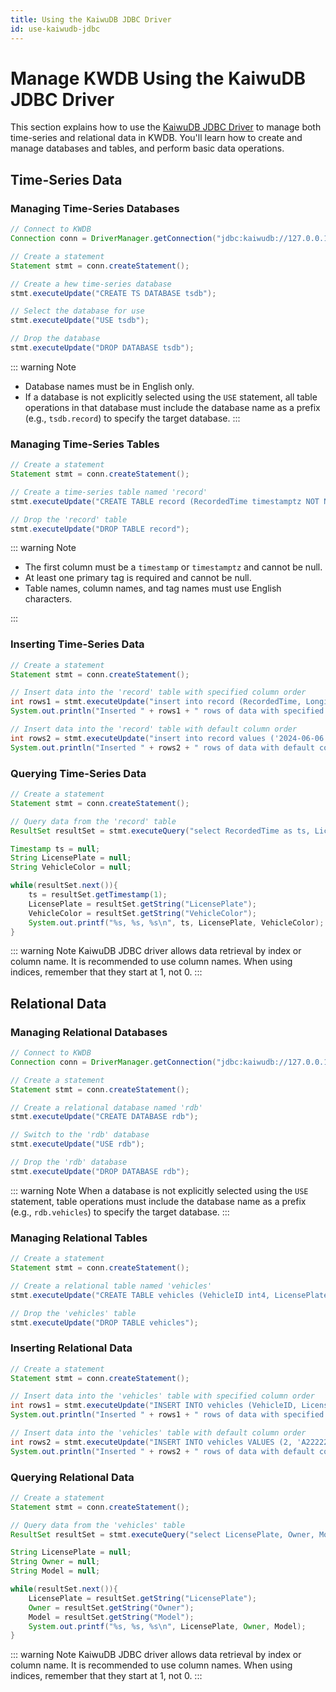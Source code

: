 ```yaml
---
title: Using the KaiwuDB JDBC Driver
id: use-kaiwudb-jdbc
---
```


# Manage KWDB Using the KaiwuDB JDBC Driver

This section explains how to use the [KaiwuDB JDBC Driver](../../development/connect-kaiwudb/java/connect-jdbc.md) to manage both time-series and relational data in KWDB. You'll learn how to create and manage databases and tables, and perform basic data operations.

## Time-Series Data

### Managing Time-Series Databases

```java
// Connect to KWDB
Connection conn = DriverManager.getConnection("jdbc:kaiwudb://127.0.0.1:26257/defaultdb?user=root&password=123");

// Create a statement
Statement stmt = conn.createStatement();

// Create a hew time-series database
stmt.executeUpdate("CREATE TS DATABASE tsdb");

// Select the database for use
stmt.executeUpdate("USE tsdb");

// Drop the database
stmt.executeUpdate("DROP DATABASE tsdb");
```

::: warning Note

- Database names must be in English only.
- If a database is not explicitly selected using the `USE` statement, all table operations in that database must include the database name as a prefix (e.g., `tsdb.record`) to specify the target database.
:::

### Managing Time-Series Tables

```java
// Create a statement
Statement stmt = conn.createStatement();

// Create a time-series table named 'record'
stmt.executeUpdate("CREATE TABLE record (RecordedTime timestamptz NOT NULL, Longitude float, Latitude float, EngineRPM int) TAGS (LicensePlate varchar(10) NOT NULL, VehicleColor varchar(10)) PRIMARY TAGS (LicensePlate)");

// Drop the 'record' table
stmt.executeUpdate("DROP TABLE record");

```

::: warning Note

- The first column must be a `timestamp` or `timestamptz` and cannot be null.
- At least one primary tag is required and cannot be null.
- Table names, column names, and tag names must use English characters.

:::

### Inserting Time-Series Data

```java
// Create a statement
Statement stmt = conn.createStatement();

// Insert data into the 'record' table with specified column order
int rows1 = stmt.executeUpdate("insert into record (RecordedTime, Longitude, Latitude, EngineRPM, LicensePlate, VehicleColor) values ('2024-06-06 10:00:00', 40.2, 116.2, 3000, 'A11111', 'black')");
System.out.println("Inserted " + rows1 + " rows of data with specified column names.");

// Insert data into the 'record' table with default column order
int rows2 = stmt.executeUpdate("insert into record values ('2024-06-06 10:00:01', 39.3, 116.1, 0, 'A22222', 'white')");
System.out.println("Inserted " + rows2 + " rows of data with default column order.");
```

### Querying Time-Series Data

```java
// Create a statement
Statement stmt = conn.createStatement();

// Query data from the 'record' table
ResultSet resultSet = stmt.executeQuery("select RecordedTime as ts, LicensePlate, VehicleColor from record");

Timestamp ts = null;
String LicensePlate = null;
String VehicleColor = null;

while(resultSet.next()){
    ts = resultSet.getTimestamp(1);
    LicensePlate = resultSet.getString("LicensePlate");
    VehicleColor = resultSet.getString("VehicleColor");
    System.out.printf("%s, %s, %s\n", ts, LicensePlate, VehicleColor);
}
```

::: warning Note
KaiwuDB JDBC driver allows data retrieval by index or column name. It is recommended to use column names. When using indices, remember that they start at 1, not 0.
:::

## Relational Data

### Managing Relational Databases

```java
// Connect to KWDB
Connection conn = DriverManager.getConnection("jdbc:kaiwudb://127.0.0.1:26257/defaultdb?user=root&password=123");

// Create a statement
Statement stmt = conn.createStatement();

// Create a relational database named 'rdb'
stmt.executeUpdate("CREATE DATABASE rdb");

// Switch to the 'rdb' database
stmt.executeUpdate("USE rdb");

// Drop the 'rdb' database
stmt.executeUpdate("DROP DATABASE rdb");
```

::: warning Note
When a database is not explicitly selected using the `USE` statement, table operations must include the database name as a prefix (e.g., `rdb.vehicles`) to specify the target database.
:::

### Managing Relational Tables

```java
// Create a statement
Statement stmt = conn.createStatement();

// Create a relational table named 'vehicles'
stmt.executeUpdate("CREATE TABLE vehicles (VehicleID int4, LicensePlate varchar(10), Owner varchar(10), Model varchar(50), Year int4)");

// Drop the 'vehicles' table
stmt.executeUpdate("DROP TABLE vehicles");
```

### Inserting Relational Data

```java
// Create a statement
Statement stmt = conn.createStatement();

// Insert data into the 'vehicles' table with specified column order
int rows1 = stmt.executeUpdate("INSERT INTO vehicles (VehicleID, LicensePlate, Owner, Model, Year) VALUES (1, 'A11111', 'Mark', 'Benz', 2020)");
System.out.println("Inserted " + rows1 + " rows of data with specified column names.");

// Insert data into the 'vehicles' table with default column order
int rows2 = stmt.executeUpdate("INSERT INTO vehicles VALUES (2, 'A22222', 'Mike', 'Buick', 2022)");
System.out.println("Inserted " + rows2 + " rows of data with default column order.");

```

### Querying Relational Data

```java
// Create a statement
Statement stmt = conn.createStatement();

// Query data from the 'vehicles' table
ResultSet resultSet = stmt.executeQuery("select LicensePlate, Owner, Model from vehicles");

String LicensePlate = null;
String Owner = null;
String Model = null;

while(resultSet.next()){
    LicensePlate = resultSet.getString("LicensePlate");
    Owner = resultSet.getString("Owner");
    Model = resultSet.getString("Model");
    System.out.printf("%s, %s, %s\n", LicensePlate, Owner, Model);
}
```

::: warning Note
KaiwuDB JDBC driver allows data retrieval by index or column name. It is recommended to use column names. When using indices, remember that they start at 1, not 0.
:::

